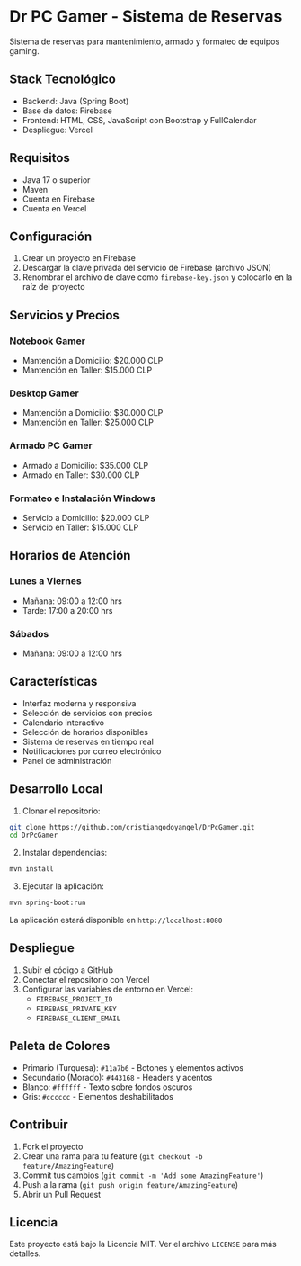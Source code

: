 # Dr PC Gamer - Sistema de Reservas

Sistema de reservas para mantenimiento, armado y formateo de equipos gaming.

## Stack Tecnológico

- Backend: Java (Spring Boot)
- Base de datos: Firebase
- Frontend: HTML, CSS, JavaScript con Bootstrap y FullCalendar
- Despliegue: Vercel

## Requisitos

- Java 17 o superior
- Maven
- Cuenta en Firebase
- Cuenta en Vercel

## Configuración

1. Crear un proyecto en Firebase
2. Descargar la clave privada del servicio de Firebase (archivo JSON)
3. Renombrar el archivo de clave como `firebase-key.json` y colocarlo en la raíz del proyecto

## Servicios y Precios

### Notebook Gamer
- Mantención a Domicilio: $20.000 CLP
- Mantención en Taller: $15.000 CLP

### Desktop Gamer
- Mantención a Domicilio: $30.000 CLP
- Mantención en Taller: $25.000 CLP

### Armado PC Gamer
- Armado a Domicilio: $35.000 CLP
- Armado en Taller: $30.000 CLP

### Formateo e Instalación Windows
- Servicio a Domicilio: $20.000 CLP
- Servicio en Taller: $15.000 CLP

## Horarios de Atención

### Lunes a Viernes
- Mañana: 09:00 a 12:00 hrs
- Tarde: 17:00 a 20:00 hrs

### Sábados
- Mañana: 09:00 a 12:00 hrs

## Características

- Interfaz moderna y responsiva
- Selección de servicios con precios
- Calendario interactivo
- Selección de horarios disponibles
- Sistema de reservas en tiempo real
- Notificaciones por correo electrónico
- Panel de administración

## Desarrollo Local

1. Clonar el repositorio:
```bash
git clone https://github.com/cristiangodoyangel/DrPcGamer.git
cd DrPcGamer
```

2. Instalar dependencias:
```bash
mvn install
```

3. Ejecutar la aplicación:
```bash
mvn spring-boot:run
```

La aplicación estará disponible en `http://localhost:8080`

## Despliegue

1. Subir el código a GitHub
2. Conectar el repositorio con Vercel
3. Configurar las variables de entorno en Vercel:
   - `FIREBASE_PROJECT_ID`
   - `FIREBASE_PRIVATE_KEY`
   - `FIREBASE_CLIENT_EMAIL`

## Paleta de Colores

- Primario (Turquesa): `#11a7b6` - Botones y elementos activos
- Secundario (Morado): `#443168` - Headers y acentos
- Blanco: `#ffffff` - Texto sobre fondos oscuros
- Gris: `#cccccc` - Elementos deshabilitados

## Contribuir

1. Fork el proyecto
2. Crear una rama para tu feature (`git checkout -b feature/AmazingFeature`)
3. Commit tus cambios (`git commit -m 'Add some AmazingFeature'`)
4. Push a la rama (`git push origin feature/AmazingFeature`)
5. Abrir un Pull Request

## Licencia

Este proyecto está bajo la Licencia MIT. Ver el archivo `LICENSE` para más detalles.
